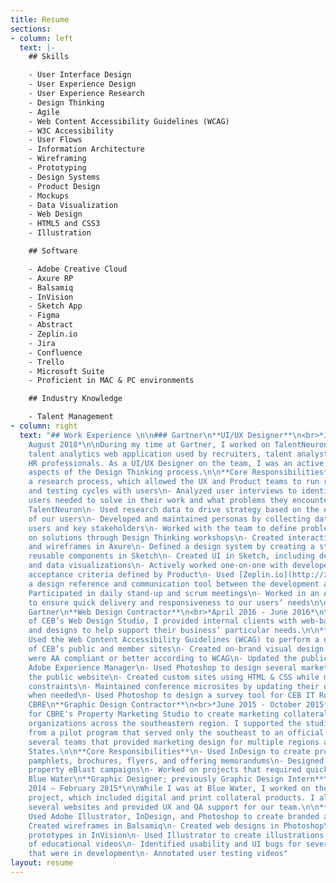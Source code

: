 ```yaml
---
title: Resume
sections:
- column: left
  text: |-
    ## Skills

    - User Interface Design
    - User Experience Design
    - User Experience Research
    - Design Thinking
    - Agile
    - Web Content Accessibility Guidelines (WCAG)
    - W3C Accessibility
    - User Flows
    - Information Architecture
    - Wireframing
    - Prototyping
    - Design Systems
    - Product Design
    - Mockups
    - Data Visualization
    - Web Design
    - HTML5 and CSS3
    - Illustration

    ## Software

    - Adobe Creative Cloud
    - Axure RP
    - Balsamiq
    - InVision
    - Sketch App
    - Figma
    - Abstract
    - Zeplin.io
    - Jira
    - Confluence
    - Trello
    - Microsoft Suite
    - Proficient in MAC & PC environments

    ## Industry Knowledge

    - Talent Management
- column: right
  text: "## Work Experience \n\n### Gartner\n**UI/UX Designer**\n<br>*July 2016 -
    August 2018*\n\nDuring my time at Gartner, I worked on TalentNeuron, a leading
    talent analytics web application used by recruiters, talent analysts, and other
    HR professionals. As a UI/UX Designer on the team, I was an active part in all
    aspects of the Design Thinking process.\n\n**Core Responsibilities**\n- Developed
    a research process, which allowed the UX and Product teams to run regular interview
    and testing cycles with users\n- Analyzed user interviews to identify problems
    users needed to solve in their work and what problems they encountered while using
    TalentNeuron\n- Used research data to drive strategy based on the evolving needs
    of our users\n- Developed and maintained personas by collecting data through interviewing
    users and key stakeholders\n- Worked with the team to define problems and ideate
    on solutions through Design Thinking workshops\n- Created interactive prototypes
    and wireframes in Axure\n- Defined a design system by creating a style guide and
    reusable components in Sketch\n- Created UI in Sketch, including design patterns
    and data visualizations\n- Actively worked one-on-one with developers to meet
    acceptance criteria defined by Product\n- Used [Zeplin.io](http://zeplin.io/) as
    a design reference and communication tool between the development and design teams\n-
    Participated in daily stand-up and scrum meetings\n- Worked in an Agile environment
    to ensure quick delivery and responsiveness to our users‘ needs\n\n### CEB, now
    Gartner\n**Web Design Contractor**\n<br>*April 2016 - June 2016*\n\nAs a part
    of CEB’s Web Design Studio, I provided internal clients with web-based assets
    and designs to help support their business’ particular needs.\n\n**Core Responsibilities**\n-
    Used the Web Content Accessibility Guidelines (WCAG) to perform a design audit
    of CEB’s public and member sites\n- Created on-brand visual design solutions that
    were AA compliant or better according to WCAG\n- Updated the public website using
    Adobe Experience Manager\n- Used Photoshop to design several marketing pages for
    the public website\n- Created custom sites using HTML & CSS while managing CMS
    constraints\n- Maintained conference microsites by updating their design and content
    when needed\n- Used Photoshop to design a survey tool for CEB IT Roadmap Builder\n\n###
    CBRE\n**Graphic Design Contractor**\n<br>*June 2015 - October 2015*\n\nI worked
    for CBRE's Property Marketing Studio to create marketing collateral for internal
    organizations across the southeastern region. I supported the studio as it grew
    from a pilot program that served only the southeast to an official service with
    several teams that provided marketing design for multiple regions across the United
    States.\n\n**Core Responsibilities**\n- Used InDesign to create property branded
    pamphlets, brochures, flyers, and offering memorandums\n- Designed and developed
    property eBlast campaigns\n- Worked on projects that required quick turnarounds\n\n###
    Blue Water\n**Graphic Designer; previously Graphic Design Intern**\n<br>*July
    2014 – February 2015*\n\nWhile I was at Blue Water, I worked on the agency’s rebranding
    project, which included digital and print collateral products. I also designed
    several websites and provided UX and QA support for our team.\n\n**Core Responsibilities**\n-
    Used Adobe Illustrator, InDesign, and Photoshop to create branded assets and collateral\n-
    Created wireframes in Balsamiq\n- Created web designs in Photoshop\n- Developed
    prototypes in InVision\n- Used Illustrator to create illustrations for a series
    of educational videos\n- Identified usability and UI bugs for several websites
    that were in development\n- Annotated user testing videos"
layout: resume
---
```


